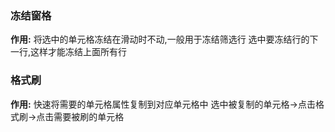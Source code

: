 


### 冻结窗格
**作用:**
	将选中的单元格冻结在滑动时不动,一般用于冻结筛选行
选中要冻结行的下一行,这样才能冻结上面所有行

### 格式刷
**作用:**
	快速将需要的单元格属性复制到对应单元格中
选中被复制的单元格->点击格式刷->点击需要被刷的单元格

